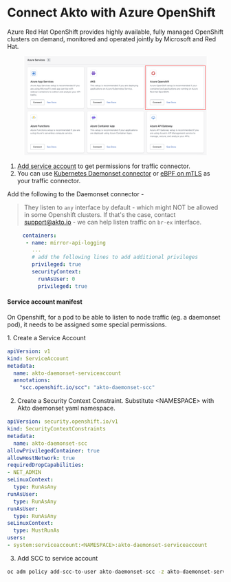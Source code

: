 # Connect Akto with Azure OpenShift

Azure Red Hat OpenShift provides highly available, fully managed OpenShift clusters on demand, monitored and operated jointly by Microsoft and Red Hat.

<figure><img src="../../.gitbook/assets/image (52).png" alt=""><figcaption></figcaption></figure>

1. [Add service account](connect-akto-with-azure-openshift.md#service-account-manifest) to get permissions for traffic connector.
2. You can use [Kubernetes Daemonset connector](../kubernetes/kubernetes.md) or [eBPF on mTLS](../ebpf/ebpf-mtls.md) as your traffic connector.&#x20;

Add the following to the Daemonset connector -&#x20;

> They listen to `any` interface by default - which might NOT be allowed in some Openshift clusters. If that's the case, contact support@akto.io - we can help listen traffic on `br-ex` interface.

```yaml
     containers:
      - name: mirror-api-logging
        ... 
        # add the following lines to add additional privileges
        privileged: true	
        securityContext:
          runAsUser: 0
          privileged: true
```

#### Service account manifest&#x20;

On Openshift, for a pod to be able to listen to node traffic (eg. a daemonset pod), it needs to be assigned some special permissions.

1\. Create a Service Account&#x20;

```yaml
apiVersion: v1
kind: ServiceAccount
metadata:
  name: akto-daemonset-serviceaccount
  annotations:
    "scc.openshift.io/scc": "akto-daemonset-scc"
```

2. Create a Security Context Constraint. Substitute \<NAMESPACE> with Akto daemonset yaml namespace.

```yaml
apiVersion: security.openshift.io/v1
kind: SecurityContextConstraints
metadata:
  name: akto-daemonset-scc
allowPrivilegedContainer: true
allowHostNetwork: true
requiredDropCapabilities:
- NET_ADMIN
seLinuxContext:
  type: RunAsAny
runAsUser:
  type: RunAsAny
runAsUser:
  type: RunAsAny
seLinuxContext:
  type: MustRunAs
users:
- system:serviceaccount:<NAMESPACE>:akto-daemonset-serviceaccount
```

3. Add SCC to service account

```bash
oc adm policy add-scc-to-user akto-daemonset-scc -z akto-daemonset-serviceaccount
```
